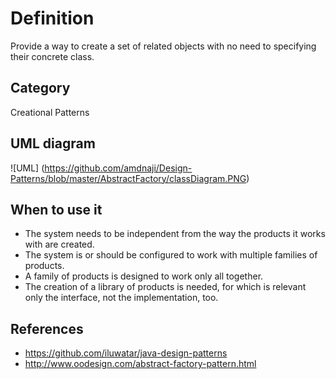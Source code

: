# Definition
Provide a way to create a set of related objects with no need to specifying their concrete class.
## Category
Creational Patterns  
## UML diagram
![UML] (https://github.com/amdnaji/Design-Patterns/blob/master/AbstractFactory/classDiagram.PNG)
## When to use it
* The system needs to be independent from the way the products it works with are created.
* The system is or should be configured to work with multiple families of products.
* A family of products is designed to work only all together.
* The creation of a library of products is needed, for which is relevant only the interface, not the implementation, too.  

## References
 * https://github.com/iluwatar/java-design-patterns
 * http://www.oodesign.com/abstract-factory-pattern.html



